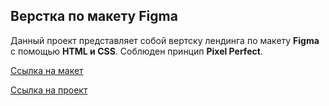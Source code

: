 
## Верстка по макету Figma
Данный проект представляет собой вертску лендинга по макету **Figma** с помощью **HTML и CSS**. Соблюден принцип **Pixel Perfect**.

[Ссылка на макет](https://www.figma.com/file/2rdy1qjBTl7D6BAC8S4qlf/Webovio?type=design&node-id=7%3A3&t=6Jidr0RCtszwmo4x-1)

[Ссылка на проект](https://yuliagaleeva.github.io/webovio/)
